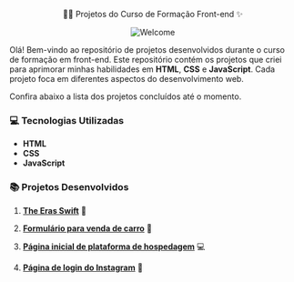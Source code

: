 <p align="center">
     👩‍💻 Projetos do Curso de Formação Front-end ✨
</p>

<p align="center">
    <img src="https://i.giphy.com/media/v1.Y2lkPTc5MGI3NjExdjU1MHNtdWthejlqODhoY3AweTV0emdsdDB4MWVmbmN6eHQ2NWRjYyZlcD12MV9pbnRlcm5hbF9naWZfYnlfaWQmY3Q9Zw/L1R1tvI9svkIWwpVYr/giphy.gif" alt="Welcome" />
</p>

Olá! Bem-vindo ao repositório de projetos desenvolvidos durante o curso de formação em front-end. 
Este repositório contém os projetos que criei para aprimorar minhas habilidades em **HTML**, **CSS** e **JavaScript**. 
Cada projeto foca em diferentes aspectos do desenvolvimento web.

Confira abaixo a lista dos projetos concluídos até o momento.

### 💻 Tecnologias Utilizadas
- **HTML**
- **CSS**
- **JavaScript**

### 📚 Projetos Desenvolvidos

1. **<a href="https://beatriz-andrade09.github.io/desenvolvimento-frontend/the-eras-swift/" target="_blank">The Eras Swift</a>** 💖


2. **<a href="https://beatriz-andrade09.github.io/desenvolvimento-frontend/formulario-de-venda/" target="_blank">Formulário para venda de carro</a>** 🚗

3. **<a href="https://beatriz-andrade09.github.io/desenvolvimento-frontend/bsa-host/" target="_blank">Página inicial de plataforma de hospedagem</a>** 💻

4. **<a href="https://beatriz-andrade09.github.io/desenvolvimento-frontend/login-instagram/" target="_blank">Página de login do Instagram</a>** 📲
